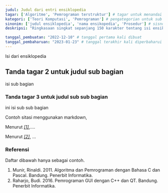 ```yaml
---
judul: Judul dari entri ensiklopedia
tagar: ['Algoritme', 'Pemrograman terstruktur'] # tagar untuk menandai entri ensiklopedia sejenis
kategori: ['Teori Komputasi', 'Pemrograman'] # pengategorian untuk sub bidang keilmuan tertentu.
sinonim: ['judul ensiklopedia', 'nama ensikopedia', 'Prosedur'] # sisnonim dari judul untuk memudahkan pencarian
deskripsi: "Ringkasaan singkat sepanjang 150 karakter tentang isi ensiklopedia"

tanggal_pembuatan: "2022-12-10" # tanggal pertama kali dibuat
tanggal_pembaharuan: "2023-01-23" # tanggal terakhir kali diperbaharui
---
```


Isi dari ensiklopedia

## Tanda tagar 2 untuk judul sub bagian

isi sub bagian

### Tanda tagar 3 untuk judul sub sub bagian

ini isi sub sub bagian

Contoh sitasi menggunakan markdown, 

Menurut <cite>[\[1\]](#MUN11)</cite>,....

Menurut <cite>[\[2\]](#RAH16)</cite>, ...


### Referensi

Daftar dibawah hanya sebagai contoh.

<ol>
    <li id="MUN11">
        Munir, Rinaldi. 2011. Algoritma dan Pemrograman dengan Bahasa C dan Pascal. Bandung. Penerbit Informatika.
    </li>
    <li id="RAH16">
        Raharjo, Budi. 2016. Pemrograman GUI dengan C++ dan QT. Bandung. Penerbit Informatika.
    </li>
</ol>